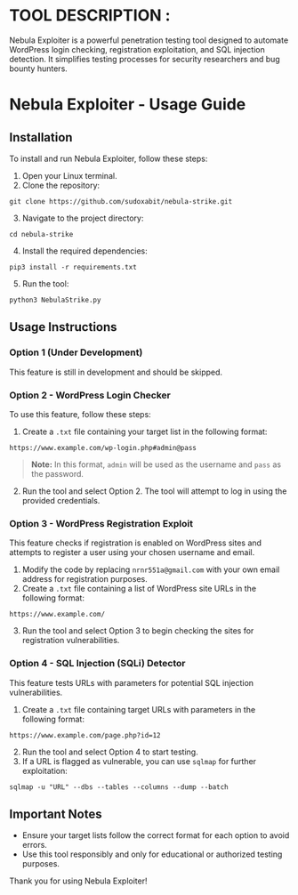 # TOOL DESCRIPTION :

Nebula Exploiter is a powerful penetration testing tool designed to automate WordPress login checking, registration exploitation, and SQL injection detection. It simplifies testing processes for security researchers and bug bounty hunters.

# Nebula Exploiter - Usage Guide

## Installation
To install and run Nebula Exploiter, follow these steps:

1. Open your Linux terminal.
2. Clone the repository:
```
git clone https://github.com/sudoxabit/nebula-strike.git
```
3. Navigate to the project directory:
```
cd nebula-strike
```
4. Install the required dependencies:
```
pip3 install -r requirements.txt
```
5. Run the tool:
```
python3 NebulaStrike.py
```

## Usage Instructions

### Option 1 (Under Development)
This feature is still in development and should be skipped.

### Option 2 - WordPress Login Checker
To use this feature, follow these steps:
1. Create a `.txt` file containing your target list in the following format:
```
https://www.example.com/wp-login.php#admin@pass
```
> **Note:** In this format, `admin` will be used as the username and `pass` as the password.

2. Run the tool and select Option 2. The tool will attempt to log in using the provided credentials.

### Option 3 - WordPress Registration Exploit
This feature checks if registration is enabled on WordPress sites and attempts to register a user using your chosen username and email.

1. Modify the code by replacing `nrnr551a@gmail.com` with your own email address for registration purposes.
2. Create a `.txt` file containing a list of WordPress site URLs in the following format:
```
https://www.example.com/
```
3. Run the tool and select Option 3 to begin checking the sites for registration vulnerabilities.

### Option 4 - SQL Injection (SQLi) Detector
This feature tests URLs with parameters for potential SQL injection vulnerabilities.

1. Create a `.txt` file containing target URLs with parameters in the following format:
```
https://www.example.com/page.php?id=12
```
2. Run the tool and select Option 4 to start testing.
3. If a URL is flagged as vulnerable, you can use `sqlmap` for further exploitation:
```
sqlmap -u "URL" --dbs --tables --columns --dump --batch
```

## Important Notes
- Ensure your target lists follow the correct format for each option to avoid errors.
- Use this tool responsibly and only for educational or authorized testing purposes.

Thank you for using Nebula Exploiter!

